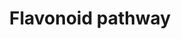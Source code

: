 ---
annotations:
- id: PW:0000002
  parent: classic metabolic pathway
  type: Pathway Ontology
  value: classic metabolic pathway
- id: PW:0000522
  parent: classic metabolic pathway
  type: Pathway Ontology
  value: flavonoid biosynthetic pathway
authors:
- Kozo2
- Afukushima
- Egonw
- AlexanderPico
- Khanspers
- DeSl
- Tokimatsu
- Mkutmon
description: Pathway describing the flavonoid biosynthesis.
last-edited: 2021-05-27
organisms:
- Arabidopsis thaliana
redirect_from:
- /index.php/Pathway:WP3620
- /instance/WP3620
- /instance/WP3620_r118336
revision: r118336
schema-jsonld:
- '@context': https://schema.org/
  '@id': https://wikipathways.github.io/pathways/WP3620.html
  '@type': Dataset
  creator:
    '@type': Organization
    name: WikiPathways
  description: Pathway describing the flavonoid biosynthesis.
  keywords:
  - (+)-epicatechin
  - 3-O-Methylquercetin
  - 4'-Methylluteolin
  - 5,7-Dimethoxyapigenin
  - 6-Hydroxluteolin
  - 6-Methoxyluteolin
  - A1
  - A10
  - A11
  - A2
  - A3
  - A4
  - A5
  - A6
  - A7
  - A8
  - A9
  - Acacetin
  - Afzelechin
  - Apigenin
  - Apigenin 7,4'-dimethyl ether
  - Apigenin 7-rutinoside
  - C 3-(2'-Xyl-6'-Cou)Glc
  - C 3-(6'-Cou)Glc
  - C 3-(6'-Cou)Glc-5-(6'-Mal)Glc
  - C 3-(6'-Cou)Glc-5-Glc
  - C 3-Glc
  - C 3-Glc-2'-Xyl
  - C 3-Glc-5-Glc
  - CHI
  - CHS
  - Catechin
  - Cinnamtannin A1
  - Cosmosiin
  - Cyanidin
  - Cyanidin 3-sophoroside
  - Dihydrokaempferol
  - Dihydroquercetin
  - Diosmetin 7-glucoside
  - Diosmetin 7-neohesperidoside
  - Diosmetin 7-rutinoside
  - Epiafzelechin
  - Epicatechin-(4beta->8)5-epicatechin
  - Eriodictyol
  - Genkwanin
  - Hesperetin
  - Hesperetin 7-glucoside
  - Hesperetin 7-neohesperidoside
  - Hesperidin
  - Homoeriodictyol
  - I 3-(2''Rha)Glc
  - I 3-(6'-Rha)Glc
  - I 3-Ara
  - I 3-Ara-7-Rha
  - I 3-Glc
  - I 3-Glc-7-Rha
  - I 3-Rha
  - I 3-Rha-7-Glc
  - I 3-Rha-7-Rha
  - Isorhamnetin
  - K 3-(2'-Rha)Glc
  - K 3-(2'-Rha)Glc-7-Rha
  - K 3-(6'-(2''-Rha)Rha)Gal
  - K 3-(6'-Cou)Glc
  - K 3-(6'-Glu)Glu
  - K 3-(6'-Glu)Glu-7-Rha
  - K 3-(6'-Rha)Gal
  - K 3-(6'-Rha)Glc
  - K 3-Ara
  - K 3-Ara-7-Rha
  - K 3-Gal
  - K 3-Gal-7-Rha
  - K 3-Glc
  - K 3-Glc-7-Glc
  - K 3-Glc-7-Rha
  - K 3-Rha
  - K 3-Rha-7-Glc
  - K 3-Rha-7-Rha
  - K 7-(2'-Rha)Glc
  - K 7-Glc
  - Kaempferol
  - Leucocyanidin
  - Leucopelargonidin
  - Luteolin
  - Luteolin 3',7-diglucoside
  - Luteolin 4',7-diglucoside
  - Luteolin 4'-glucoside
  - Luteolin 7-glucoside
  - Naringenin
  - Naringenin 4'-O-glucoside
  - Naringenin chalcone
  - Naringin
  - Pelargonidin
  - Procyanidin B2
  - Procyanidin C1
  - Prunin
  - Q 3-(2'-Rha)Glc
  - Q 3-(2'-Rha)Glc-7-Glc
  - Q 3-(6'-Rha)Glc
  - Q 3-(6'-Rha)Glc-7-Rha
  - Q 3-Ara
  - Q 3-Ara-7-Rha
  - Q 3-Glc
  - Q 3-Glc-7-Glc
  - Q 3-Glc-7-Rha
  - Q 3-Rha
  - Q 3-Rha-7-Glc
  - Q 3-Rha-7-Rha
  - Q 7-Glc
  - Quercetin
  - Scutellarein
  - Scutellarein 7-glucuronide
  - '[Epicatechin-(4beta->8)]4-epicatechin'
  - p-Coumaroyl-CoA
  license: CC0
  name: Flavonoid pathway
seo: CreativeWork
title: Flavonoid pathway
wpid: WP3620
---